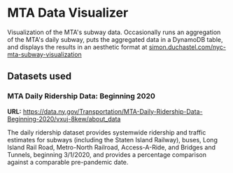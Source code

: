 # MTA Data Visualizer

Visualization of the MTA's subway data. Occasionally runs an aggregation of the MTA's daily subway, puts the aggregated data in a DynamoDB table, and displays the results in an aesthetic format at [simon.duchastel.com/nyc-mta-subway-visualization](https://simon.duchastel.com/nyc-mta-subway-visualization)

## Datasets used

### MTA Daily Ridership Data: Beginning 2020

**URL:** https://data.ny.gov/Transportation/MTA-Daily-Ridership-Data-Beginning-2020/vxuj-8kew/about_data

The daily ridership dataset provides systemwide ridership and traffic estimates for subways (including the Staten Island Railway), buses, Long Island Rail Road, Metro-North Railroad, Access-A-Ride, and Bridges and Tunnels, beginning 3/1/2020, and provides a percentage comparison against a comparable pre-pandemic date.